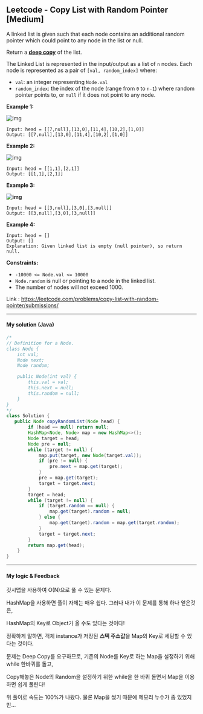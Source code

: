 ## Leetcode - Copy List with Random Pointer [Medium]

A linked list is given such that each node contains an additional random pointer which could point to any node in the list or null.

Return a [**deep copy**](https://en.wikipedia.org/wiki/Object_copying#Deep_copy) of the list.

The Linked List is represented in the input/output as a list of `n` nodes. Each node is represented as a pair of `[val, random_index]` where:

- `val`: an integer representing `Node.val`
- `random_index`: the index of the node (range from `0` to `n-1`) where random pointer points to, or `null` if it does not point to any node.

 

**Example 1:**

![img](https://assets.leetcode.com/uploads/2019/12/18/e1.png)

```
Input: head = [[7,null],[13,0],[11,4],[10,2],[1,0]]
Output: [[7,null],[13,0],[11,4],[10,2],[1,0]]
```

**Example 2:**

![img](https://assets.leetcode.com/uploads/2019/12/18/e2.png)

```
Input: head = [[1,1],[2,1]]
Output: [[1,1],[2,1]]
```

**Example 3:**

**![img](https://assets.leetcode.com/uploads/2019/12/18/e3.png)**

```
Input: head = [[3,null],[3,0],[3,null]]
Output: [[3,null],[3,0],[3,null]]
```

**Example 4:**

```
Input: head = []
Output: []
Explanation: Given linked list is empty (null pointer), so return null.
```

 

**Constraints:**

- `-10000 <= Node.val <= 10000`
- `Node.random` is null or pointing to a node in the linked list.
- The number of nodes will not exceed 1000.

Link : https://leetcode.com/problems/copy-list-with-random-pointer/submissions/

---



#### My solution (Java)

```java
/*
// Definition for a Node.
class Node {
    int val;
    Node next;
    Node random;

    public Node(int val) {
        this.val = val;
        this.next = null;
        this.random = null;
    }
}
*/
class Solution {
   public Node copyRandomList(Node head) {
        if (head == null) return null;
        HashMap<Node, Node> map = new HashMap<>();
        Node target = head;
        Node pre = null;
        while (target != null) {
            map.put(target, new Node(target.val));
            if (pre != null) {
                pre.next = map.get(target);
            }
            pre = map.get(target);
            target = target.next;
        }
        target = head;
        while (target != null) {
            if (target.random == null) {
                map.get(target).random = null;
            } else {
                map.get(target).random = map.get(target.random);
            }
            target = target.next;
        }
        return map.get(head);
    }
}
```

---



#### My logic & Feedback

갓시맵을 사용하여 O(N)으로 풀 수 있는 문제다.

HashMap을 사용하면 풀이 자체는 매우 쉽다. 그러나 내가 이 문제를 통해 하나 얻은것은,

HashMap의 Key로 Object가 올 수도 있다는 것이다!

정확하게 말하면, 객체 instance가 저장된 **스택 주소값**을 Map의 Key로 세팅할 수 있다는 것이다.

문제는 Deep Copy를 요구하므로, 기존의 Node를 Key로 하는 Map을 설정하기 위해 while 한바퀴를 돌고,

Copy해놓은 Node의 Random을 설정하기 위한 while을 한 바퀴 돌면서 Map을 이용하면 쉽게 풀린다!

위 풀이로 속도는 100%가 나왔다. 물론 Map을 썼기 때문에 메모리 누수가 좀 있었지만...